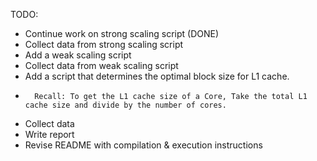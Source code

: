 TODO:

- Continue work on strong scaling script (DONE)
- Collect data from strong scaling script
- Add a weak scaling script
- Collect data from weak scaling script
- Add a script that determines the optimal block size for L1 cache.
-       Recall: To get the L1 cache size of a Core, Take the total L1 cache size and divide by the number of cores.
- Collect data
- Write report
- Revise README with compilation & execution instructions
